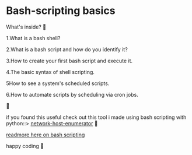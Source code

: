# Bash-scripting basics

What's inside? 🤔

1.What is a bash shell?

2.What is a bash script and how do you identify it?

3.How to create your first bash script and execute it.

4.The basic syntax of shell scripting.

5How to see a system's scheduled scripts.

6.How to automate scripts by scheduling via cron jobs.

💯

if you found this useful check out this tool i made using bash scripting with python::>
[network-host-enumerator](https://github.com/Ndegwadavid/hosted-) 🥇

[readmore here on bash scripting ](https://www.freecodecamp.org/news/shell-scripting-crash-course-how-to-write-bash-scripts-in-linux/?utm_medium=email&_hsmi=74211052&_hsenc=p2ANqtz--5sd4D1kzD6wmCuPQerlpLRS1ZoCYdOs-VHE_0E25Of1cjs2BInOikYvuLzd9zCfvLbKxcEJM4d8Igb0bCviOFP0fDw9HgLgZ1Jsw281r3ngMAei8&utm_content=74211052&utm_source=hs_automation)

happy coding 🩵

